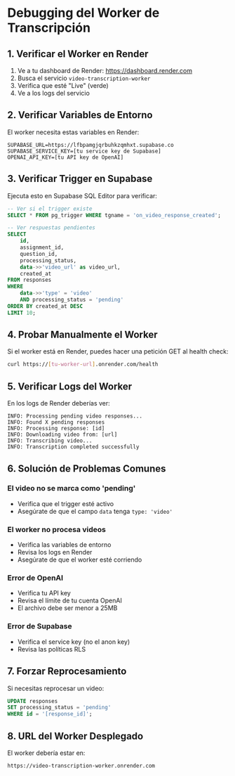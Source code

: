 # Debugging del Worker de Transcripción

## 1. Verificar el Worker en Render

1. Ve a tu dashboard de Render: https://dashboard.render.com
2. Busca el servicio `video-transcription-worker`
3. Verifica que esté "Live" (verde)
4. Ve a los logs del servicio

## 2. Verificar Variables de Entorno

El worker necesita estas variables en Render:

```
SUPABASE_URL=https://lfbpamgjqrbuhkzqmhxt.supabase.co
SUPABASE_SERVICE_KEY=[tu service key de Supabase]
OPENAI_API_KEY=[tu API key de OpenAI]
```

## 3. Verificar Trigger en Supabase

Ejecuta esto en Supabase SQL Editor para verificar:

```sql
-- Ver si el trigger existe
SELECT * FROM pg_trigger WHERE tgname = 'on_video_response_created';

-- Ver respuestas pendientes
SELECT 
    id,
    assignment_id,
    question_id,
    processing_status,
    data->>'video_url' as video_url,
    created_at
FROM responses 
WHERE 
    data->>'type' = 'video' 
    AND processing_status = 'pending'
ORDER BY created_at DESC
LIMIT 10;
```

## 4. Probar Manualmente el Worker

Si el worker está en Render, puedes hacer una petición GET al health check:

```bash
curl https://[tu-worker-url].onrender.com/health
```

## 5. Verificar Logs del Worker

En los logs de Render deberías ver:

```
INFO: Processing pending video responses...
INFO: Found X pending responses
INFO: Processing response: [id]
INFO: Downloading video from: [url]
INFO: Transcribing video...
INFO: Transcription completed successfully
```

## 6. Solución de Problemas Comunes

### El video no se marca como 'pending'
- Verifica que el trigger esté activo
- Asegúrate de que el campo `data` tenga `type: 'video'`

### El worker no procesa videos
- Verifica las variables de entorno
- Revisa los logs en Render
- Asegúrate de que el worker esté corriendo

### Error de OpenAI
- Verifica tu API key
- Revisa el límite de tu cuenta OpenAI
- El archivo debe ser menor a 25MB

### Error de Supabase
- Verifica el service key (no el anon key)
- Revisa las políticas RLS

## 7. Forzar Reprocesamiento

Si necesitas reprocesar un video:

```sql
UPDATE responses 
SET processing_status = 'pending'
WHERE id = '[response_id]';
```

## 8. URL del Worker Desplegado

El worker debería estar en:
```
https://video-transcription-worker.onrender.com
``` 
